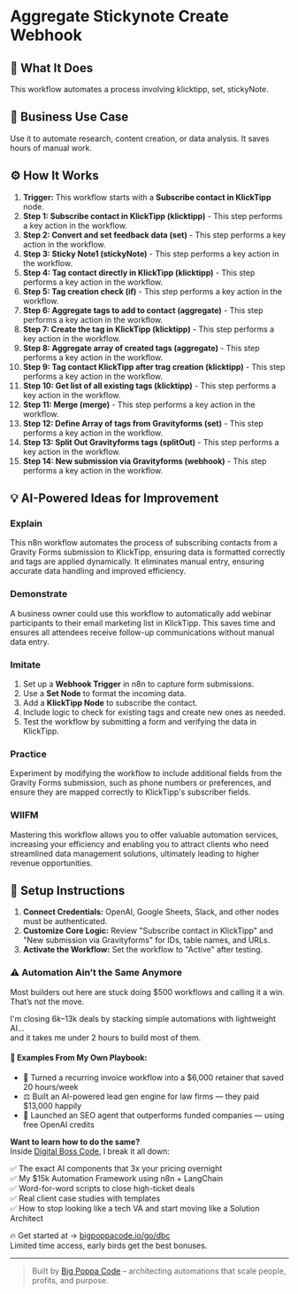 # Aggregate Stickynote Create Webhook

## 🚀 What It Does
This workflow automates a process involving klicktipp, set, stickyNote.

## 💼 Business Use Case
Use it to automate research, content creation, or data analysis. It saves hours of manual work.

## ⚙️ How It Works
1.  **Trigger:** This workflow starts with a **Subscribe contact in KlickTipp** node.
2. **Step 1: Subscribe contact in KlickTipp (klicktipp)** - This step performs a key action in the workflow.
3. **Step 2: Convert and set feedback data (set)** - This step performs a key action in the workflow.
4. **Step 3: Sticky Note1 (stickyNote)** - This step performs a key action in the workflow.
5. **Step 4: Tag contact directly in KlickTipp (klicktipp)** - This step performs a key action in the workflow.
6. **Step 5: Tag creation check (if)** - This step performs a key action in the workflow.
7. **Step 6: Aggregate tags to add to contact (aggregate)** - This step performs a key action in the workflow.
8. **Step 7: Create the tag in KlickTipp (klicktipp)** - This step performs a key action in the workflow.
9. **Step 8: Aggregate array of created tags (aggregate)** - This step performs a key action in the workflow.
10. **Step 9: Tag contact KlickTipp after trag creation (klicktipp)** - This step performs a key action in the workflow.
11. **Step 10: Get list of all existing tags (klicktipp)** - This step performs a key action in the workflow.
12. **Step 11: Merge (merge)** - This step performs a key action in the workflow.
13. **Step 12: Define Array of tags from Gravityforms (set)** - This step performs a key action in the workflow.
14. **Step 13: Split Out Gravityforms tags (splitOut)** - This step performs a key action in the workflow.
15. **Step 14: New submission via Gravityforms (webhook)** - This step performs a key action in the workflow.

## 💡 AI-Powered Ideas for Improvement
### Explain
This n8n workflow automates the process of subscribing contacts from a Gravity Forms submission to KlickTipp, ensuring data is formatted correctly and tags are applied dynamically. It eliminates manual entry, ensuring accurate data handling and improved efficiency.

### Demonstrate
A business owner could use this workflow to automatically add webinar participants to their email marketing list in KlickTipp. This saves time and ensures all attendees receive follow-up communications without manual data entry.

### Imitate
1. Set up a **Webhook Trigger** in n8n to capture form submissions.
2. Use a **Set Node** to format the incoming data.
3. Add a **KlickTipp Node** to subscribe the contact.
4. Include logic to check for existing tags and create new ones as needed.
5. Test the workflow by submitting a form and verifying the data in KlickTipp.

### Practice
Experiment by modifying the workflow to include additional fields from the Gravity Forms submission, such as phone numbers or preferences, and ensure they are mapped correctly to KlickTipp's subscriber fields.

### WIIFM
Mastering this workflow allows you to offer valuable automation services, increasing your efficiency and enabling you to attract clients who need streamlined data management solutions, ultimately leading to higher revenue opportunities.

## 🔧 Setup Instructions
1. **Connect Credentials:** OpenAI, Google Sheets, Slack, and other nodes must be authenticated.
2. **Customize Core Logic:** Review "Subscribe contact in KlickTipp" and "New submission via Gravityforms" for IDs, table names, and URLs.
3. **Activate the Workflow:** Set the workflow to "Active" after testing.

### ⚠️ Automation Ain’t the Same Anymore

Most builders out here are stuck doing $500 workflows and calling it a win.  
That’s not the move.  

I'm closing $6k–$13k deals by stacking simple automations with lightweight AI...  
and it takes me under 2 hours to build most of them.

#### 🧠 Examples From My Own Playbook:
- 🔁 Turned a recurring invoice workflow into a $6,000 retainer that saved 20 hours/week  
- ⚖️ Built an AI-powered lead gen engine for law firms — they paid $13,000 happily  
- 🚀 Launched an SEO agent that outperforms funded companies — using free OpenAI credits  

**Want to learn how to do the same?**  
Inside [Digital Boss Code](https://bigpoppacode.io/go/dbc), I break it all down:

✅ The exact AI components that 3x your pricing overnight  
✅ My $15k Automation Framework using n8n + LangChain  
✅ Word-for-word scripts to close high-ticket deals  
✅ Real client case studies with templates  
✅ How to stop looking like a tech VA and start moving like a Solution Architect  

🔥 Get started at → [bigpoppacode.io/go/dbc](https://bigpoppacode.io/go/dbc)  
Limited time access, early birds get the best bonuses.

---
> Built by [Big Poppa Code](https://bigpoppacode.io) – architecting automations that scale people, profits, and purpose.
